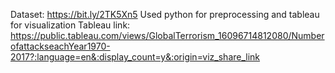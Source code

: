 Dataset: https://bit.ly/2TK5Xn5
Used python for preprocessing and tableau for visualization
Tableau link: https://public.tableau.com/views/GlobalTerrorism_16096714812080/NumberofattackseachYear1970-2017?:language=en&:display_count=y&:origin=viz_share_link
